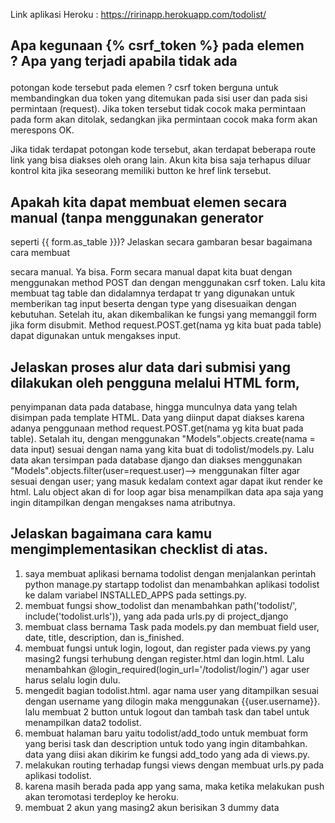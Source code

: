 Link aplikasi Heroku : https://ririnapp.herokuapp.com/todolist/

## Apa kegunaan {% csrf_token %} pada elemen <form>? Apa yang terjadi apabila tidak ada
potongan kode tersebut pada elemen <form>?
csrf token berguna untuk membandingkan dua token yang ditemukan pada sisi user dan pada
sisi permintaan (request). Jika token tersebut tidak cocok maka permintaan pada form akan 
ditolak, sedangkan jika permintaan cocok maka form akan merespons OK.

Jika tidak terdapat potongan kode tersebut, akan terdapat beberapa route link yang bisa 
diakses oleh orang lain. Akun kita bisa saja terhapus diluar kontrol kita jika seseorang 
memiliki button ke href link tersebut.

## Apakah kita dapat membuat elemen <form> secara manual (tanpa menggunakan generator
seperti {{ form.as_table }})? Jelaskan secara gambaran besar bagaimana cara membuat 
<form> secara manual.
Ya bisa. Form secara manual dapat kita buat dengan menggunakan method POST dan dengan
menggunakan csrf token. Lalu kita membuat tag table dan didalamnya terdapat tr yang 
digunakan untuk memberikan tag input beserta dengan type yang disesuaikan dengan kebutuhan. 
Setelah itu, akan dikembalikan ke fungsi yang memanggil form jika form disubmit.
Method request.POST.get(nama yg kita buat pada table) dapat digunakan untuk mengakses input.

## Jelaskan proses alur data dari submisi yang dilakukan oleh pengguna melalui HTML form,
penyimpanan data pada database, hingga munculnya data yang telah disimpan pada template
HTML.
Data yang diinput dapat diakses karena adanya penggunaan method request.POST.get(nama yg kita buat pada table).
Setalah itu, dengan menggunakan "Models".objects.create(nama = data input) sesuai dengan
nama yang kita buat di todolist/models.py. Lalu data akan tersimpan pada database django dan
diakses menggunakan "Models".objects.filter(user=request.user)--> menggunakan filter agar sesuai dengan user;
yang masuk kedalam context agar dapat ikut render ke html. Lalu object akan di for loop agar
bisa menampilkan data apa saja yang ingin ditampilkan dengan mengakses nama atributnya. 

## Jelaskan bagaimana cara kamu mengimplementasikan checklist di atas.
1. saya membuat aplikasi bernama todolist dengan menjalankan perintah python manage.py startapp todolist
dan menambahkan aplikasi todolist ke dalam variabel INSTALLED_APPS pada settings.py.
2. membuat fungsi show_todolist dan menambahkan path('todolist/', include('todolist.urls')), 
yang ada pada urls.py di project_django
3. membuat class bernama Task pada models.py dan membuat field user, date, title, description,
dan is_finished.
4. membuat fungsi untuk login, logout, dan register pada views.py yang masing2 fungsi
terhubung dengan register.html dan login.html. Lalu menambahkan @login_required(login_url='/todolist/login/')
agar user harus selalu login dulu.
5. mengedit bagian todolist.html. agar nama user yang ditampilkan sesuai dengan username yang
dilogin maka menggunakan {{user.username}}. lalu membuat 2 button untuk logout dan tambah task dan
tabel untuk menampilkan data2 todolist.
6. membuat halaman baru yaitu todolist/add_todo untuk membuat form yang berisi task dan
description untuk todo yang ingin ditambahkan. data yang diisi akan dikirim ke fungsi
add_todo yang ada di views.py. 
7. melakukan routing terhadap fungsi views dengan membuat urls.py pada aplikasi todolist.
8. karena masih berada pada app yang sama, maka ketika melakukan push akan teromotasi terdeploy
ke heroku.
9. membuat 2 akun yang masing2 akun berisikan 3 dummy data

